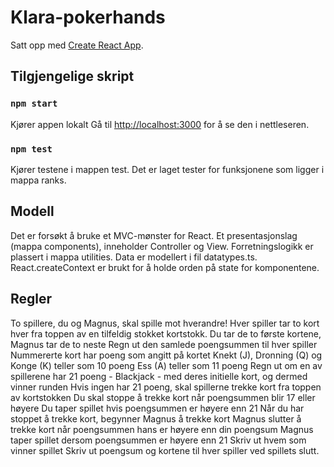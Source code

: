 # Klara-pokerhands

Satt opp med [Create React App](https://github.com/facebook/create-react-app).

## Tilgjengelige skript

### `npm start`

Kjører appen lokalt
Gå til [http://localhost:3000](http://localhost:3000) for å se den i nettleseren.

### `npm test`
Kjører testene i mappen test. Det er laget tester for funksjonene som ligger i mappa ranks.

## Modell
Det  er  forsøkt å bruke et MVC-mønster for React. Et presentasjonslag (mappa components), inneholder Controller og View.
Forretningslogikk er plassert i mappa utilities. Data er modellert i fil datatypes.ts.
React.createContext er brukt for å holde orden på state for komponentene.

## Regler 
To spillere, du og Magnus, skal spille mot hverandre!
Hver spiller tar to kort hver fra toppen av en tilfeldig stokket kortstokk.
Du tar de to første kortene, Magnus tar de to neste
Regn ut den samlede poengsummen til hver spiller
Nummererte kort har poeng som angitt på kortet
Knekt (J), Dronning (Q) og Konge (K) teller som 10 poeng
Ess (A) teller som 11 poeng
Regn ut om en av spillerene har 21 poeng - Blackjack - med deres initielle kort, og dermed vinner runden
Hvis ingen har 21 poeng, skal spillerne trekke kort fra toppen av kortstokken
Du skal stoppe å trekke kort når poengsummen blir 17 eller høyere
Du taper spillet hvis poengsummen er høyere enn 21
Når du har stoppet å trekke kort, begynner Magnus å trekke kort
Magnus slutter å trekke kort når poengsummen hans er høyere enn din poengsum
Magnus taper spillet dersom poengsummen er høyere enn 21
Skriv ut hvem som vinner spillet
Skriv ut poengsum og kortene til hver spiller ved spillets slutt.